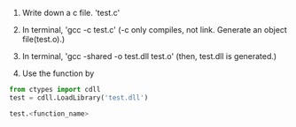 1. Write down a c file. 'test.c'

2. In terminal, 'gcc -c test.c'
(-c only compiles, not link. Generate an object file(test.o).)

3. In terminal, 'gcc -shared -o test.dll test.o'
(then, test.dll is generated.)

4. Use the function by

```python
from ctypes import cdll
test = cdll.LoadLibrary('test.dll')

test.<function_name>
```
